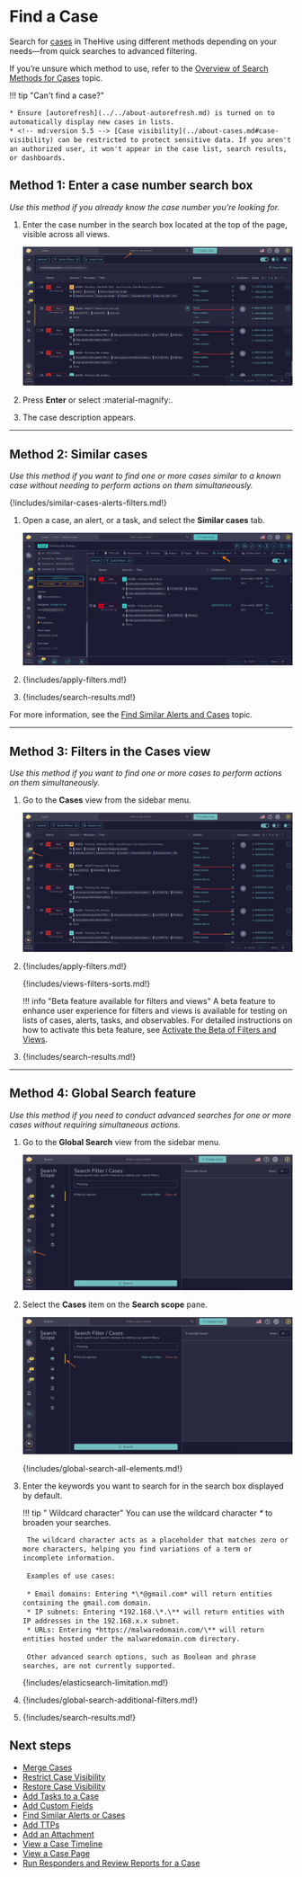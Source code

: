 # Find a Case

Search for [cases](../about-cases.md) in TheHive using different methods depending on your needs—from quick searches to advanced filtering.

If you’re unsure which method to use, refer to the [Overview of Search Methods for Cases](overview-search-methods-case.md) topic.

!!! tip "Can't find a case?"

    * Ensure [autorefresh](../../about-autorefresh.md) is turned on to automatically display new cases in lists.
    * <!-- md:version 5.5 --> [Case visibility](../about-cases.md#case-visibility) can be restricted to protect sensitive data. If you aren't an authorized user, it won't appear in the case list, search results, or dashboards.

## Method 1: Enter a case number search box

*Use this method if you already know the case number you're looking for.*

1. Enter the case number in the search box located at the top of the page, visible across all views.

    ![Enter a case number search box](../../../../images/user-guides/analyst-corner/cases/find_a_case_enter_a_case_number.png)

2. Press **Enter** or select :material-magnify:.

3. The case description appears.

---

## Method 2: Similar cases

*Use this method if you want to find one or more cases similar to a known case without needing to perform actions on them simultaneously.*

{!includes/similar-cases-alerts-filters.md!}

1. Open a case, an alert, or a task, and select the **Similar cases** tab.

    ![Similar cases](../../../../images/user-guides/analyst-corner/cases/similar-cases.png)

2. {!includes/apply-filters.md!}

3. {!includes/search-results.md!}

For more information, see the [Find Similar Alerts and Cases](../find-similar-alerts-cases.md) topic.

---

## Method 3: Filters in the Cases view

*Use this method if you want to find one or more cases to perform actions on them simultaneously.*

1. Go to the **Cases** view from the sidebar menu.

    ![Filters in the cases view](../../../../images/user-guides/analyst-corner/cases/find-a-case-filters-cases-view.png)

2. {!includes/apply-filters.md!}

    {!includes/views-filters-sorts.md!}

    !!! info "Beta feature available for filters and views"
        <!-- md:version 5.5.6 --> A beta feature to enhance user experience for filters and views is available for testing on lists of cases, alerts, tasks, and observables. For detailed instructions on how to activate this beta feature, see [Activate the Beta of Filters and Views](../../../../user-guides/manage-user-settings.md#activate-the-beta-of-filters-and-views).

3. {!includes/search-results.md!}

---

## Method 4: Global Search feature

*Use this method if you need to conduct advanced searches for one or more cases without requiring simultaneous actions.*

1. Go to the **Global Search** view from the sidebar menu.

    ![Global Search feature sidebar menu](../../../../images/user-guides/analyst-corner/cases/find-a-case-global-search-feature-sidebar-menu.png)

2. Select the **Cases** item on the **Search scope** pane.

    ![Global Search feature cases item](../../../../images/user-guides/analyst-corner/cases/find-a-case-global-search-feature-cases-item.png)

    {!includes/global-search-all-elements.md!}

3. Enter the keywords you want to search for in the search box displayed by default.

    !!! tip "<!-- md:version 5.4.7 --> Wildcard character"
        You can use the wildcard character *\** to broaden your searches.

        The wildcard character acts as a placeholder that matches zero or more characters, helping you find variations of a term or incomplete information.
        
        Examples of use cases:

        * Email domains: Entering *\*@gmail.com* will return entities containing the gmail.com domain.
        * IP subnets: Entering *192.168.\*.\** will return entities with IP addresses in the 192.168.x.x subnet.
        * URLs: Entering *https://malwaredomain.com/\** will return entities hosted under the malwaredomain.com directory.

        Other advanced search options, such as Boolean and phrase searches, are not currently supported.

    {!includes/elasticsearch-limitation.md!}

4. {!includes/global-search-additional-filters.md!}

5. {!includes/search-results.md!}

<h2>Next steps</h2>

* [Merge Cases](../merge-cases.md)
* [Restrict Case Visibility](../case-visibility/restrict-visibility-case.md)
* [Restore Case Visibility](../case-visibility/restore-visibility-case.md)
* [Add Tasks to a Case](../add-tasks-to-a-case.md)
* [Add Custom Fields](../custom-fields/add-custom-fields.md)
* [Find Similar Alerts or Cases](../find-similar-alerts-cases.md)
* [Add TTPs](../ttps/add-ttps.md)
* [Add an Attachment](../attachments/add-an-attachment-case-alert.md)
* [View a Case Timeline](../case-timelines/view-case-timeline.md)
* [View a Case Page](../../../../user-guides/knowledge-base/view-a-case-page.md)
* [Run Responders and Review Reports for a Case](../run-responders-on-a-case.md)
